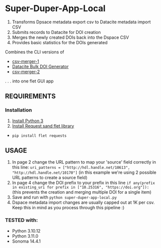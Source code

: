 # Super-Duper-App-Local #


1. Transforms Dpsace metadata export csv to Datacite metadata import CSV
2. Submits records to Datacite for DOI creation
3. Merges the newly created DOIs back into the Dspace CSV
4. Provides basic statistics for the DOIs generated


Combines the CLI versions of 

- [csv-merger-1](https://github.com/VIULibrary/csv-merger-1)
- [Datacite Bulk DOI Generator](https://github.com/VIULibrary/datacite-bulk-doi-creator) 
- [csv-merger-2](https://github.com/VIULibrary/csv-merger-2) 

. . . into one flet GUI app

## REQUIREMENTS ##

### Installation
1. [Install Python 3](https://www.python.org/about/gettingstarted/)
2. [Install Request sand flet library](https://requests.readthedocs.io/en/latest/user/install/)

 - ```pip install flet requests```


## USAGE ##


1. In page 2 change the URL pattern to map your 'source' field correctly in this line: `uri_patterns = ["http://hdl.handle.net/10613", "http://hdl.handle.net/10170"]` (in this example we're using 2 possible URL patterns to create a source field)
2. In page 4 change the DOI prefix to your prefix in this line `if any(prefix in existing_uri for prefix in ["10.25316", "https://doi.org"]):` (this prevents the creation and merging multiple DOI for a single item)
3. Save and run with ```python super-duper-app-local.py```
4. Dspace metadata import changes are usually capped out at 1K per csv. Keep this in mind as you process through this pipeline :)


### TESTED with:

- Python 3.10.12
- Python 3.11.0
- Sonoma 14.4.1

